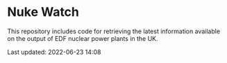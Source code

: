 # Nuke Watch

This repository includes code for retrieving the latest information available on the output of EDF nuclear power plants in the UK.

Last updated: 2022-06-23 14:08